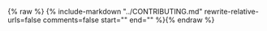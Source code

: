 {% raw %}
{%
   include-markdown "../CONTRIBUTING.md"
   rewrite-relative-urls=false
   comments=false
   start="<!--start-contrib-->"
   end="<!--end-contrib-->"
%}{% endraw %}
